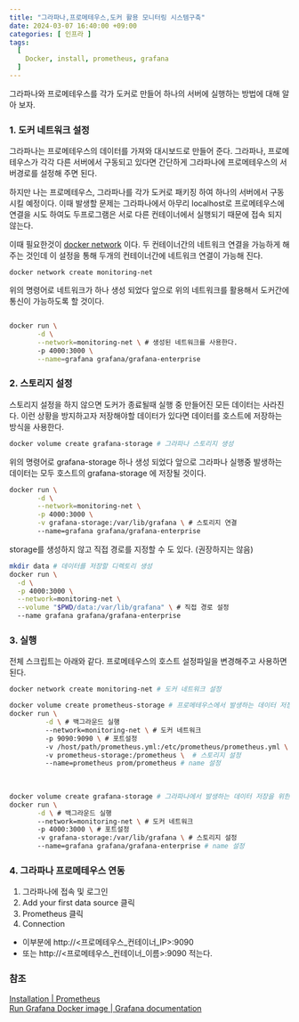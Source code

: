```yaml
---
title: "그라파나,프로메테우스,도커 활용 모니터링 시스템구축"
date: 2024-03-07 16:40:00 +09:00
categories: [ 인프라 ]
tags:
  [
    Docker, install, prometheus, grafana
  ]
---
```


그라파나와 프로메테우스를 각가 도커로 만들어 하나의 서버에 실행하는 방법에 대해 알아 보자.

### 1. 도커 네트워크 설정

그라파나는 프로메테우스의 데이터를 가져와 대시보드로 만들어 준다. 그라파나, 프로메테우스가 각각 다른 서버에서 구동되고 있다면 간단하게 그라파나에 프로메테우스의 서버경로를 설정해 주면 된다.

하지만 나는 프로메테우스, 그라파나를 각가 도커로 패키징 하여 하나의 서버에서 구동시킬 예정이다. 이때 발생할 문제는 그라파나에서 아무리 localhost로 프로메테우스에 연결을 시도 하여도 두프로그램은 서로 다른 컨테이너에서 실행되기 때문에 접속 되지 않는다.

이때 필요한것이 [docker network](https://docs.docker.com/network/) 이다. 두 컨테이너간의 네트워크 연결을 가능하게 해주는 것인데 이 설정을 통해 두개의 컨테이너간에 네트워크 연결이 가능해 진다.

```docker
docker network create monitoring-net
```

위의 명령어로 네트워크가 하나 생성 되었다 앞으로 위의 네트워크를 활용해서 도커간에 통신이 가능하도록 할 것이다.

```bash

docker run \
       -d \
       --network=monitoring-net \ # 생성된 네트워크를 사용한다.
       -p 4000:3000 \
       --name=grafana grafana/grafana-enterprise
```

### 2. 스토리지 설정

스토리지 설정을 하지 않으면 도커가 종료될때 실행 중 만들어진 모든 데이터는 사라진다. 이런 상황을 방지하고자 저장해야할 데이터가 있다면 데이터를 호스트에 저장하는 방식을 사용한다.

```bash
docker volume create grafana-storage # 그라파나 스토리지 생성
```

위의 명령어로 grafana-storage 하나 생성 되었다 앞으로 그라파나 실행중 발생하는 데이터는 모두 호스트의 grafana-storage 에 저장될 것이다.

```bash
docker run \
       -d \
       --network=monitoring-net \
       -p 4000:3000 \
       -v grafana-storage:/var/lib/grafana \ # 스토리지 연결
       --name=grafana grafana/grafana-enterprise
```

storage를 생성하지 않고 직접 경로를 지정할 수 도 있다. (권장하지는 않음)

```bash
mkdir data # 데이터를 저장할 디렉토리 생성
docker run \
  -d \
  -p 4000:3000 \
  --network=monitoring-net \
  --volume "$PWD/data:/var/lib/grafana" \ # 직접 경로 설정
  --name grafana grafana/grafana-enterprise
```

### 3. 실행

전체 스크립트는 아래와 같다. 프로메테우스의 호스트 설정파일을 변경해주고 사용하면 된다.

```bash
docker network create monitoring-net # 도커 네트워크 설정

docker volume create prometheus-storage # 프로메테우스에서 발생하는 데이터 저장을 위한 호스트 저장소 생성
docker run \
	     -d \ # 백그라운드 실행
	     --network=monitoring-net \ # 도커 네트워크
	     -p 9090:9090 \ # 포트설정
	     -v /host/path/prometheus.yml:/etc/prometheus/prometheus.yml \ # 프로메테우스 설정파일 
	     -v prometheus-storage:/prometheus \  # 스토리지 설정
	     --name=prometheus prom/prometheus # name 설정
	     
	     
	     
docker volume create grafana-storage # 그라파나에서 발생하는 데이터 저장을 위한 호스트 저장소 생성
docker run \
       -d \ # 백그라운드 실행
       --network=monitoring-net \ # 도커 네트워크
       -p 4000:3000 \ # 포트설정
       -v grafana-storage:/var/lib/grafana \ # 스토리지 설정
       --name=grafana grafana/grafana-enterprise # name 설정

```

### 4. 그라파나 프로메테우스 연동

1. 그라파나에 접속 및 로그인
2. Add your first data source  클릭
3. Prometheus 클릭
4. Connection
  - 이부분에 http://<프로메테우스_컨테이너_IP>:9090
  - 또는  http://<프로메테우스_컨테이너_이름>:9090  적는다.

### 참조
[Installation | Prometheus](https://prometheus.io/docs/prometheus/latest/installation/) <br>
[Run Grafana Docker image |  Grafana documentation](https://grafana.com/docs/grafana/latest/setup-grafana/installation/docker/)
